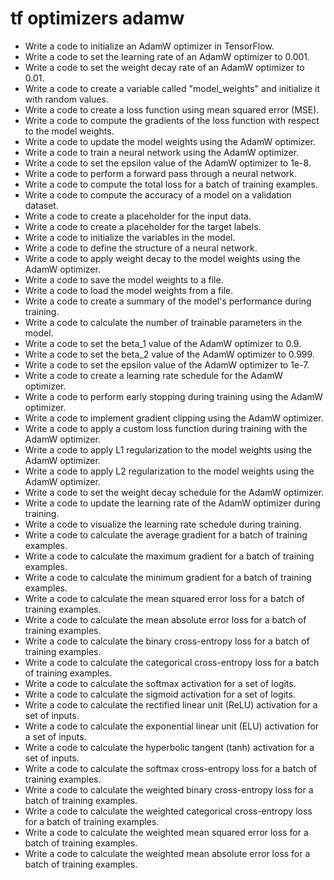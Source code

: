 # tf optimizers adamw

- Write a code to initialize an AdamW optimizer in TensorFlow.
- Write a code to set the learning rate of an AdamW optimizer to 0.001.
- Write a code to set the weight decay rate of an AdamW optimizer to 0.01.
- Write a code to create a variable called "model_weights" and initialize it with random values.
- Write a code to create a loss function using mean squared error (MSE).
- Write a code to compute the gradients of the loss function with respect to the model weights.
- Write a code to update the model weights using the AdamW optimizer.
- Write a code to train a neural network using the AdamW optimizer.
- Write a code to set the epsilon value of the AdamW optimizer to 1e-8.
- Write a code to perform a forward pass through a neural network.
- Write a code to compute the total loss for a batch of training examples.
- Write a code to compute the accuracy of a model on a validation dataset.
- Write a code to create a placeholder for the input data.
- Write a code to create a placeholder for the target labels.
- Write a code to initialize the variables in the model.
- Write a code to define the structure of a neural network.
- Write a code to apply weight decay to the model weights using the AdamW optimizer.
- Write a code to save the model weights to a file.
- Write a code to load the model weights from a file.
- Write a code to create a summary of the model's performance during training.
- Write a code to calculate the number of trainable parameters in the model.
- Write a code to set the beta_1 value of the AdamW optimizer to 0.9.
- Write a code to set the beta_2 value of the AdamW optimizer to 0.999.
- Write a code to set the epsilon value of the AdamW optimizer to 1e-7.
- Write a code to create a learning rate schedule for the AdamW optimizer.
- Write a code to perform early stopping during training using the AdamW optimizer.
- Write a code to implement gradient clipping using the AdamW optimizer.
- Write a code to apply a custom loss function during training with the AdamW optimizer.
- Write a code to apply L1 regularization to the model weights using the AdamW optimizer.
- Write a code to apply L2 regularization to the model weights using the AdamW optimizer.
- Write a code to set the weight decay schedule for the AdamW optimizer.
- Write a code to update the learning rate of the AdamW optimizer during training.
- Write a code to visualize the learning rate schedule during training.
- Write a code to calculate the average gradient for a batch of training examples.
- Write a code to calculate the maximum gradient for a batch of training examples.
- Write a code to calculate the minimum gradient for a batch of training examples.
- Write a code to calculate the mean squared error loss for a batch of training examples.
- Write a code to calculate the mean absolute error loss for a batch of training examples.
- Write a code to calculate the binary cross-entropy loss for a batch of training examples.
- Write a code to calculate the categorical cross-entropy loss for a batch of training examples.
- Write a code to calculate the softmax activation for a set of logits.
- Write a code to calculate the sigmoid activation for a set of logits.
- Write a code to calculate the rectified linear unit (ReLU) activation for a set of inputs.
- Write a code to calculate the exponential linear unit (ELU) activation for a set of inputs.
- Write a code to calculate the hyperbolic tangent (tanh) activation for a set of inputs.
- Write a code to calculate the softmax cross-entropy loss for a batch of training examples.
- Write a code to calculate the weighted binary cross-entropy loss for a batch of training examples.
- Write a code to calculate the weighted categorical cross-entropy loss for a batch of training examples.
- Write a code to calculate the weighted mean squared error loss for a batch of training examples.
- Write a code to calculate the weighted mean absolute error loss for a batch of training examples.